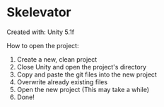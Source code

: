 # Skelevator
Created with: Unity 5.1f

How to open the project:
1. Create a new, clean project
2. Close Unity and open the project's directory
3. Copy and paste the git files into the new project
4. Overwrite already existing files
5. Open the new project (This may take a while)
6. Done!
